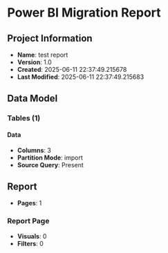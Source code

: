 # Power BI Migration Report

## Project Information
- **Name**: test report
- **Version**: 1.0
- **Created**: 2025-06-11 22:37:49.215678
- **Last Modified**: 2025-06-11 22:37:49.215683

## Data Model

### Tables (1)

#### Data
- **Columns**: 3
- **Partition Mode**: import
- **Source Query**: Present

## Report
- **Pages**: 1

### Report Page
- **Visuals**: 0
- **Filters**: 0
